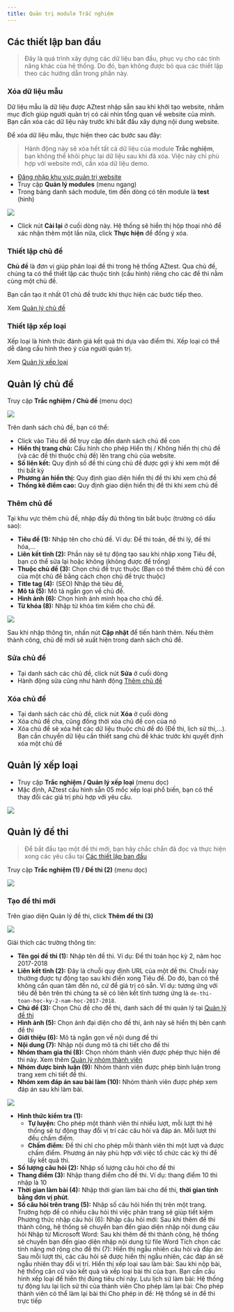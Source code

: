 ```yaml
---
title: Quản trị module Trắc nghiệm
---
```


## Các thiết lập ban đầu

> Đây là quá trình xây dựng các dữ liệu ban đầu, phục vụ cho các tính năng khác của hệ thống. Do đó, bạn không được bỏ qua các thiết lập theo các hướng dẫn trong phần này.

### Xóa dữ liệu mẫu

Dữ liệu mẫu là dữ liệu được AZtest nhập sẵn sau khi khởi tạo website, nhằm mục đích giúp người quản trị có cái nhìn tổng quan về website của mình. Bạn cần xóa các dữ liệu này trước khi bắt đầu xây dựng nội dung website.

Để xóa dữ liệu mẫu, thực hiện theo các bước sau đây:

> Hành động này sẽ xóa hết tất cả dữ liệu của module **Trắc nghiệm**, bạn không thể khôi phục lại dữ liệu sau khi đã xóa. Việc này chỉ phù hợp với website mới, cần xóa dữ liệu demo.

- [Đăng nhập khu vực quản trị website](/start/#ang-nhap-khu-vuc-quan-tri)
- Truy cập **Quản lý modules** (menu ngang)
- Trong bảng danh sách module, tìm đến dòng có tên module là **test** (hình) 

![](./images/test/xoa-du-lieu-mau.png)  

- Click nút **Cài lại** ở cuối dòng này. Hệ thống sẽ hiển thị hộp thoại nhỏ để xác nhận thêm một lần nữa, click **Thực hiện** để đồng ý xóa.

### Thiết lập chủ đề

**Chủ đề** là đơn vị giúp phân loại đề thi trong hệ thống AZtest. Qua chủ đề, chúng ta có thể thiết lập các thuộc tính (cấu hình) riêng cho các đề thi nằm cùng một chủ đề. 

Bạn cần tạo ít nhất 01 chủ đề trước khi thực hiện các bước tiếp theo.

Xem [Quản lý chủ đề](/test/#quan-ly-chu-e)

### Thiết lập xếp loại

Xếp loại là hình thức đánh giá kết quả thi dựa vào điểm thi. Xếp loại có thể dễ dàng cấu hình theo ý của người quản trị.

Xem [Quản lý xếp loại](/test/#quan-ly-xep-loai)

## Quản lý chủ đề

Truy cập **Trắc nghiệm / Chủ đề** (menu dọc)

![](./images/test/truy-cap-quan-ly-chu-de.png)

Trên danh sách chủ đề, bạn có thể:

- Click vào Tiêu đề để truy cập đến danh sách chủ đề con
- **Hiển thị trang chủ:** Cấu hình cho phép Hiển thị / Không hiển thị chủ đề (và các đề thi thuộc chủ đề) lên trang chủ của website.
- **Số liên kết:** Quy định số đề thi cùng chủ đề được gợi ý khi xem một đề thi bất kỳ
- **Phương án hiển thị:** Quy định giao diện hiển thị đề thi khi xem chủ đề
- **Thống kê điểm cao:** Quy định giao diện hiển thị đề thi khi xem chủ đề

### Thêm chủ đề

Tại khu vực thêm chủ đề, nhập đầy đủ thông tin bắt buộc (trường có dấu sao):

- **Tiêu đề (1):** Nhập tên cho chủ đề. Ví dụ: Đề thi toán, đề thi lý, đề thi hóa,...
- **Liên kết tĩnh (2):** Phần này sẽ tự động tạo sau khi nhập xong Tiêu đề, bạn có thể sửa lại hoặc không (không được để trống)
- **Thuộc chủ đề (3):** Chọn chủ đề trực thuộc (Bạn có thể thêm chủ đề con của một chủ đề bằng cách chọn chủ đề trực thuộc)
- **Title tag (4):**  (SEO) Nhập thẻ tiêu đề, 
- **Mô tả (5):** Mô tả ngắn gọn về chủ đề.
- **Hình ảnh (6):** Chọn hình ảnh minh họa cho chủ đề. 
- **Từ khóa (8):** Nhập từ khóa tìm kiếm cho chủ đề.

![](./images/test/them-chu-de-1.png)

Sau khi nhập thông tin, nhấn nút **Cập nhật** để tiến hành thêm. Nếu thêm thành công, chủ đề mới sẽ xuất hiện trong danh sách chủ đề.

### Sửa chủ đề

- Tại danh sách các chủ đề, click nút **Sửa** ở cuối dòng
- Hành động sửa cũng như hành động [Thêm chủ đề](/test/#them-chu-e)

### Xóa chủ đề

- Tại danh sách các chủ đề, click nút **Xóa** ở cuối dòng
- Xóa chủ đề cha, cũng đồng thời xóa chủ đề con của nó
- Xóa chủ đề sẽ xóa hết các dữ liệu thuộc chủ đề đó (Đề thi, lịch sử thi,...). Bạn cần chuyển dữ liệu cần thiết sang chủ đề khác trước khi quyết định xóa một chủ đề

## Quản lý xếp loại

- Truy cập **Trắc nghiệm / Quản lý xếp loại** (menu dọc)
- Mặc định, AZtest cấu hình sẵn 05 mốc xếp loại phổ biến, bạn có thể thay đổi các giá trị phù hợp với yêu cầu.

![](./images/test/quan-ly-xep-loai.png)

## Quản lý đề thi

> Để bắt đầu tạo một đề thi mới, bạn hãy chắc chắn đã đọc và thực hiện xong các yêu cầu tại [Các thiết lập ban đầu](/test/#cac-thiet-lap-ban-au)

Truy cập **Trắc nghiệm (1) / Đề thi (2)** (menu dọc)

![](./images/test/quan-ly-de-thi.png)

### Tạo đề thi mới

Trên giao diện Quản lý đề thi, click **Thêm đề thi (3)**

![](./images/test/them-de-thi.png)

Giải thích các trường thông tin:

- **Tên gọi đề thi (1):**  Nhập tên đề thi. Ví dụ: Đề thi toán học kỳ 2, năm học 2017-2018
- **Liên kết tĩnh (2):** Đây là chuỗi quy định URL của một đề thi. Chuỗi này thường được tự động tạo sau khi điền xong Tiêu đề. Do đó, bạn có thể không cần quan tâm đến nó, cứ để giá trị có sẵn. Ví dụ: tương ứng với tiêu đề bên trên thì chúng ta sẽ có liên kết tĩnh tương ứng là `de-thi-toan-hoc-ky-2-nam-hoc-2017-2018`.
- **Chủ đề (3):** Chọn Chủ đề cho đề thi, danh sách đề thi quản lý tại [Quản lý đề thi](/test/#quan-ly-e-thi)
- **Hình ảnh (5):** Chọn ảnh đại diện cho đề thi, ảnh này sẽ hiển thị bên cạnh đề thi
- **Giới thiệu (6):** Mô tả ngắn gọn về nội dung đề thi
- **Nội dung (7):** Nhập nội dung mô tả chi tiết cho đề thi
- **Nhóm tham gia thi (8):** Chọn nhóm thành viên được phép thực hiện đề thi này. Xem thêm [Quản lý nhóm thành viên](/system/#quan-ly-nhom-thanh-vien)
- **Nhóm được bình luận (9):** Nhóm thành viên được phép bình luận trong trang xem chi tiết đề thi.
- **Nhóm xem đáp án sau bài làm (10):** Nhóm thành viên được phép xem đáp án sau khi làm bài.

![](./images/test/them-de-thi-1.png)

- **Hình thức kiểm tra (1):**
	- **Tự luyện:** Cho phép một thành viên thi nhiều lượt, mỗi lượt thi hệ thống sẽ tự động thay đổi vị trí các câu hỏi và đáp án. Mỗi lượt thi đều chấm điểm.
	- **Chấm điểm:** Đề thi chỉ cho phép mỗi thành viên thi một lượt và được chấm điểm. Phương án này phù hợp với việc tổ chức các kỳ thi để lấy kết quả thi.
- **Số lượng câu hỏi (2):** Nhập số lượng câu hỏi cho đề thi
- **Thang điểm (3):** Nhập thang điểm cho đề thi. Ví dụ: thang điểm 10 thì nhập là 10
- **Thời gian làm bài (4):** Nhập thời gian làm bài cho đề thi, **thời gian tính bằng đơn vị phút**.
- **Số câu hỏi trên trang (5):** Nhập số câu hỏi hiển thị trên một trang. Trường hợp đề có nhiều câu hỏi thì việc phân trang sẽ giúp tiết kiệm 
Phương thức nhập câu hỏi (6):
Nhập câu hỏi mới: Sau khi thêm đề thi thành công, hệ thống sẽ chuyển bạn đến giao diện nhập nội dung câu hỏi
Nhập từ Microsoft Word: Sau khi thêm đề thi thành công, hệ thống sẽ chuyển bạn đến giao diện nhập nội dung từ file Word
Tích chọn các tính năng mở rộng cho đề thi (7): 
Hiển thị ngẫu nhiên câu hỏi và đáp án: Sau mỗi lượt thi, các câu hỏi sẽ được hiển thị ngẫu nhiên, các đáp án sẽ ngẫu nhiên thay đổi vị trí.
Hiển thị xếp loại sau làm bài: Sau khi nộp bài, hệ thống căn cứ vào kết quả và xếp loại bài thi của bạn. Bạn cần cấu hình xếp loại để hiển thị đúng tiêu chí này.
Lưu lịch sử làm bài: Hệ thống tự động lưu lại lịch sử thi của thành viên
Cho phép làm lại bài: Cho phép thành viên có thể làm lại bài thi
Cho phép in đề: Hệ thống sẽ in đề thi trực tiếp
